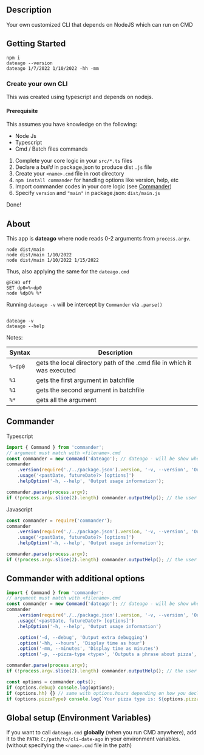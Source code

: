 ## Description

Your own customized CLI that depends on NodeJS which can run on CMD

## Getting Started

```
npm i
dateago --version
dateago 1/7/2022 1/10/2022 -hh -mm
```

### Create your own CLI

This was created using typescript and depends on nodejs.

#### Prerequisite

This assumes you have knowledge on the following:

-   Node Js
-   Typescript
-   Cmd / Batch files commands

1. Complete your core logic in your `src/*.ts` files
2. Declare a _build_ in package.json to produce dist `.js` file
3. Create your `<name>.cmd` file in root directory
4. `npm install commander` for handling options like version, help, etc
5. Import commander codes in your core logic (see [Commander](#commander))
6. Specify `version` and `"main"` in package.json: `dist/main.js`

Done!

## About

This app is **dateago** where node reads 0-2 arguments from `process.argv`. <br>

```
node dist/main
node dist/main 1/10/2022
node dist/main 1/10/2022 1/15/2022
```

Thus, also applying the same for the `dateago.cmd`

```batch
@ECHO off
SET dp0=%~dp0
node %dp0% %*
```

Running `dateago -v` will be intercept by `Commander` via `.parse()`
```
```

```cli
dateago -v
dateago --help
```

Notes:

| Syntax  | Description                                                             |
| ------- | ----------------------------------------------------------------------- |
| `%~dp0` | gets the local directory path of the .cmd file in which it was executed |
| `%1`    | gets the first argument in batchfile                                    |
| `%1`    | gets the second argument in batchfile                                   |
| `%*`    | gets all the argument                                                   |

## Commander

Typescript

```typescript
import { Command } from 'commander';
// argument must match with <filename>.cmd
const commander = new Command('dateago'); // dateago - will be show when calling --help flag
commander
    .version(require('./../package.json').version, '-v, --version', 'Output current version')
    .usage('<pastDate, futureDate?> [options]')
    .helpOption('-h, --help', 'Output usage information');

commander.parse(process.argv);
if (!process.argv.slice(2).length) commander.outputHelp(); // the user args will always start at index 2
```

Javascript

```javascript
const commander = require('commander');
commander
    .version(require('./../package.json').version, '-v, --version', 'Output current version')
    .usage('<pastDate, futureDate?> [options]')
    .helpOption('-h, --help', 'Output usage information');

commander.parse(process.argv);
if (!process.argv.slice(2).length) commander.outputHelp(); // the user args will always start at index 2
```

## Commander with additional options

```typescript
import { Command } from 'commander';
// argument must match with <filename>.cmd
const commander = new Command('dateago'); // dateago - will be show when calling --help flag
commander
    .version(require('./../package.json').version, '-v, --version', 'Output current version')
    .usage('<pastDate, futureDate?> [options]')
    .helpOption('-h, --help', 'Output usage information')

    .option('-d, --debug', 'Output extra debugging')
    .option('-hh, --hours', 'Display time as hour')
    .option('-mm, --minutes', 'Display time as minutes')
    .option('-p, --pizza-type <type>', 'Outputs a phrase about pizza', 'vegetarian');

commander.parse(process.argv);
if (!process.argv.slice(2).length) commander.outputHelp(); // the user args will always start at index 2

const options = commander.opts();
if (options.debug) console.log(options);
if (options.hh) {} // same with options.hours depending on how you declared it in .option()
if (options.pizzaType) console.log(`Your pizza type is: ${options.pizzaType}`);
```

## Global setup (Environment Variables)

If you want to call `dateago.cmd` **globally** (when you run CMD anywhere), add it to the `PATH`: `C:/path/to/cli-date-ago` in your environment variables. (without specifying the `<name>.cmd` file in the path)

